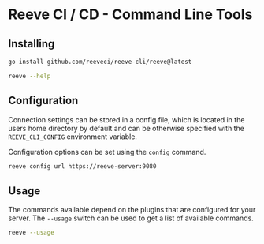 # Reeve CI / CD - Command Line Tools

## Installing

```sh
go install github.com/reeveci/reeve-cli/reeve@latest

reeve --help
```

## Configuration

Connection settings can be stored in a config file, which is located in the users home directory by default and can be otherwise specified with the `REEVE_CLI_CONFIG` environment variable.

Configuration options can be set using the `config` command.

```sh
reeve config url https://reeve-server:9080
```

## Usage

The commands available depend on the plugins that are configured for your server.
The `--usage` switch can be used to get a list of available commands.

```sh
reeve --usage
```
